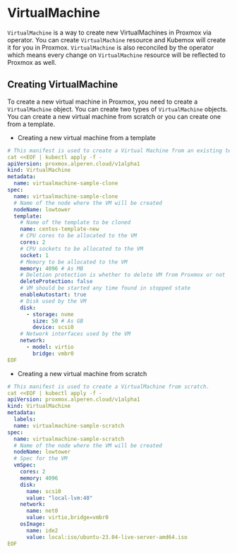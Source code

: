 # VirtualMachine

`VirtualMachine` is a way to create new VirtualMachines in Proxmox via operator. You can create `VirtualMachine` resource and Kubemox will create it for you in Proxmox. `VirtualMachine` is also reconciled by the operator which means every change on `VirtualMachine` resource will be reflected to Proxmox as well. 

## Creating VirtualMachine

To create a new virtual machine in Proxmox, you need to create a `VirtualMachine` object. You can create two types of `VirtualMachine` objects. You can create a new virtual machine from scratch or you can create one from a template.

- Creating a new virtual machine from a template

```yaml
# This manifest is used to create a Virtual Machine from an existing template.
cat <<EOF | kubectl apply -f -
apiVersion: proxmox.alperen.cloud/v1alpha1
kind: VirtualMachine
metadata:
  name: virtualmachine-sample-clone
spec:
  name: virtualmachine-sample-clone
  # Name of the node where the VM will be created
  nodeName: lowtower
  template:
    # Name of the template to be cloned
    name: centos-template-new
    # CPU cores to be allocated to the VM
    cores: 2
    # CPU sockets to be allocated to the VM
    socket: 1
    # Memory to be allocated to the VM
    memory: 4096 # As MB
    # Deletion protection is whether to delete VM from Proxmox or not
    deleteProtection: false
    # VM should be started any time found in stopped state
    enableAutostart: true
    # Disk used by the VM
    disk: 
      - storage: nvme 
        size: 50 # As GB
        device: scsi0
    # Network interfaces used by the VM
    network:
      - model: virtio
        bridge: vmbr0
EOF
```

- Creating a new virtual machine from scratch

```yaml
# This manifest is used to create a VirtualMachine from scratch.
cat <<EOF | kubectl apply -f -
apiVersion: proxmox.alperen.cloud/v1alpha1
kind: VirtualMachine
metadata:
  labels:
  name: virtualmachine-sample-scratch
spec:
  name: virtualmachine-sample-scratch
  # Name of the node where the VM will be created
  nodeName: lowtower
  # Spec for the VM
  vmSpec: 
    cores: 2
    memory: 4096
    disk: 
      name: scsi0 
      value: "local-lvm:40"
    network:
      name: net0
      value: virtio,bridge=vmbr0
    osImage:
      name: ide2 
      value: local:iso/ubuntu-23.04-live-server-amd64.iso
EOF
```
